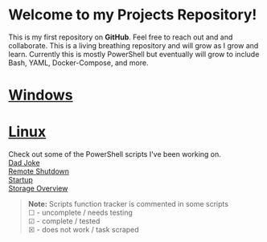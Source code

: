# Welcome to my Projects Repository!

This is my first repository on **GitHub**. Feel free to reach out and and collaborate. 
This is a living breathing repository and will grow as I grow and learn.
Currently this is mostly PowerShell but eventually will grow to include Bash, YAML, Docker-Compose, and more.


# [Windows](https://github.com/Brandon-J-Navarro/Projects/tree/main/Windows)
# [Linux](https://github.com/Brandon-J-Navarro/Projects/tree/main/Linux)

Check out some of the PowerShell scripts I've been working on. \
[Dad Joke](https://github.com/Brandon-J-Navarro/Projects/blob/main/Windows/Dadjoke.ps1) \
[Remote Shutdown](https://github.com/Brandon-J-Navarro/Projects/blob/main/Windows/RemoteShutdown.ps1) \
[Startup](https://github.com/Brandon-J-Navarro/Projects/blob/main/Windows/StartUpScript.ps1) \
[Storage Overview](https://github.com/Brandon-J-Navarro/Projects/blob/main/Windows/StorageOverview.ps1) 

> **Note:** Scripts function tracker is commented in some scripts \
☐ - uncomplete / needs testing \
☑ - complete / tested \
☒ - does not work / task scraped 
